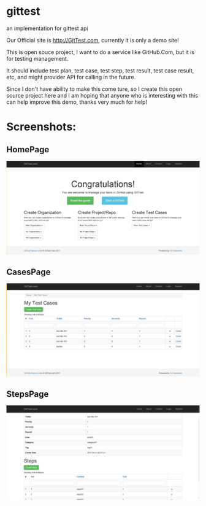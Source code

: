 # gittest
an implementation for gittest api

Our Official site is http://GitTest.com, currently it is only a demo site!

This is open souce project, I want to do a service like GitHub.Com, but it is for testing management.

It should include test plan, test case, test step, test result, test case result, etc, and might provider API for calling in the future.

Since I don't have ability to make this come ture, so I create this open source project here and I am hoping that anyone who is interesting with this can help improve this demo, thanks very much for help!

# Screenshots:

## HomePage
![Alt text](HomePage.PNG?raw=true "HomePage")

## CasesPage
![Alt text](CasesPage.PNG?raw=true "CasesPage")

## StepsPage
![Alt text](StepsPage.PNG?raw=true "StepsPage")
